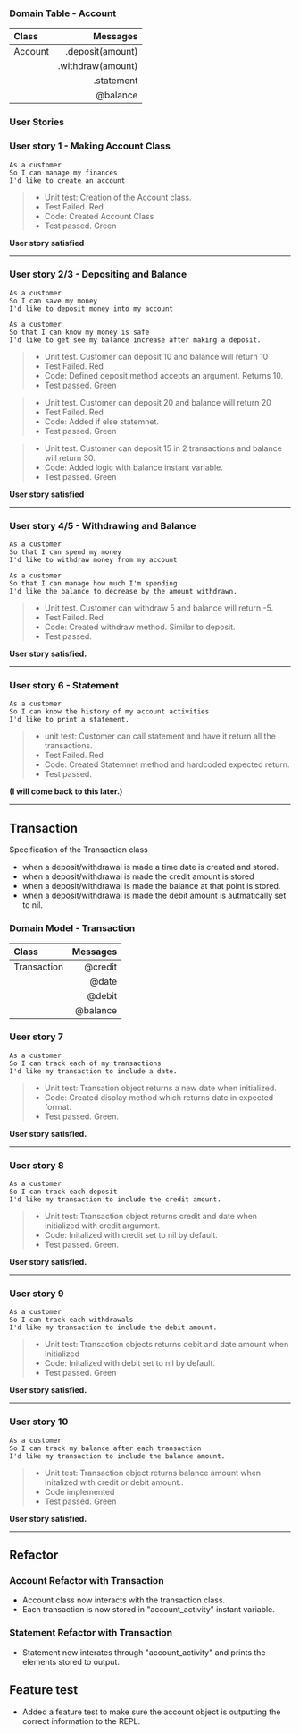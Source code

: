 ### Domain Table - Account

| Class       | Messages  |
| :---        |  ----:    |
| Account     | .deposit(amount)  |
|             | .withdraw(amount)  |
|             | .statement  |
|             | @balance  |

### User Stories  

### User story 1 - Making Account Class
```
As a customer
So I can manage my finances
I'd like to create an account 
```
> - Unit test: Creation of the Account class. 
> - Test Failed. Red
> - Code: Created Account Class
> - Test passed. Green

**User story satisfied**

---

### User story 2/3 - Depositing and Balance
```
As a customer 
So I can save my money
I'd like to deposit money into my account

As a customer 
So that I can know my money is safe
I'd like to get see my balance increase after making a deposit.
```

> -  Unit test. Customer can deposit 10 and balance will return 10
> -  Test Failed. Red
> -  Code: Defined deposit method accepts an argument. Returns 10. 
> -  Test passed. Green


> -  Unit test. Customer can deposit 20 and balance will return 20
> - Test Failed. Red
> - Code: Added if else statemnet. 
> - Test passed. Green

> - Unit test. Customer can deposit 15 in 2 transactions and balance will return 30. 
> - Code: Added logic with balance instant variable.
> - Test passed. Green

**User story satisfied**

---

### User story 4/5 - Withdrawing and Balance
```
As a customer 
So that I can spend my money                                           
I'd like to withdraw money from my account

As a customer 
So that I can manage how much I'm spending
I'd like the balance to decrease by the amount withdrawn. 
```
> -  Unit test. Customer can withdraw 5 and balance will return -5. 
> - Test Failed. Red
> -  Code: Created withdraw method. Similar to deposit.
> -  Test passed.

**User story satisfied.**

---

### User story 6 - Statement
```
As a customer
So I can know the history of my account activities 
I'd like to print a statement.
```
> -  unit test: Customer can call statement and have it return all the transactions.
> -  Test Failed. Red
> -  Code: Created Statemnet method and hardcoded expected return.
> - Test passed.

**(I will come back to this later.)**

---

## Transaction

Specification of the Transaction class
- when a deposit/withdrawal is made a time date is created and stored.
- when a deposit/withdrawal is made the credit amount is stored
- when a deposit/withdrawal is made the balance at that point is stored.
- when a deposit/withdrawal is made the debit amount is autmatically set to nil. 


### Domain Model - Transaction

| Class       | Messages  |
| :---        |  ----:    |
| Transaction | @credit   |
|             | @date     |
|             | @debit    |
|             | @balance  |


### User story 7
```
As a customer
So I can track each of my transactions
I'd like my transaction to include a date.
```

> - Unit test: Transation object returns a new date when initialized.
> - Code: Created display method which returns date in expected format.
> - Test passed. Green. 

**User story satisfied.**

---

### User story 8
``` 
As a customer
So I can track each deposit
I'd like my transaction to include the credit amount.
```

> - Unit test: Transaction object returns credit and date when initialized with credit argument.
> - Code: Initalized with credit set to nil by default.
> - Test passed. Green.

**User story satisfied.**

---

### User story 9
```
As a customer 
So I can track each withdrawals
I'd like my transaction to include the debit amount.
```

> - Unit test: Transaction objects returns debit and date amount when initialized
> - Code: Initalized with debit set to nil by default.
> - Test passed. Green

**User story satisfied.**

---

### User story 10
```
As a customer 
So I can track my balance after each transaction
I'd like my transaction to include the balance amount.
```

> - Unit test: Transaction object returns balance amount when initalized with credit or debit amount..
> - Code implemented
> - Test passed. Green

**User story satisfied.**

---

## Refactor

### Account Refactor with Transaction
 - Account class now interacts with the transaction class.
 - Each transaction is now stored in "account_activity" instant variable.
 
### Statement Refactor with Transaction
 - Statement now interates through "account_activity" and prints the elements stored to output. 

## Feature test

- Added a feature test to make sure the account object is outputting the correct information to the REPL.



